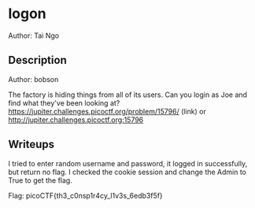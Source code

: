 # logon
Author: Tai Ngo

## Description
Author: bobson

The factory is hiding things from all of its users. Can you login as Joe and find what they've been looking at? https://jupiter.challenges.picoctf.org/problem/15796/ (link) or http://jupiter.challenges.picoctf.org:15796

## Writeups

I tried to enter random username and password, it logged in successfully, but return no flag. I checked the cookie session and change the Admin to True to get the flag.

Flag: picoCTF{th3_c0nsp1r4cy_l1v3s_6edb3f5f}